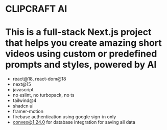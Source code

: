 # CLIPCRAFT AI #
# This is a full-stack Next.js project that helps you create amazing short videos using custom or predefined prompts and styles, powered by AI #

- react@18, react-dom@18
- next@15
- javascript
- no eslint, no turbopack, no ts
- tailwind@4
- shadcn ui
- framer-motion
- firebase authentication using google sign-in only
- convex@1.24.0 for database integration for saving all data